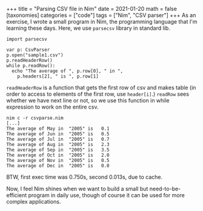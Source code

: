 +++
title = "Parsing CSV file in Nim" 
date = 2021-01-20
math = false
[taxonomies]
categories = ["code"]
tags = ["Nim", "CSV parser"]
+++
As an exercise, I wrote a small program in Nim, the programming language that I'm learning these days.
Here, we use `parsecsv` library in standard lib.

    import parsecsv

    var p: CsvParser
    p.open("sample1.csv")
    p.readHeaderRow()
    while p.readRow():
      echo "The average of ", p.row[0], " in ", 
        p.headers[2], " is ", p.row[1]

`readHeaderRow` is a function that gets the first row of csv and makes table (in order to access to elements of the first row, use `header[i]`.)
`readRow` sees whether we have next line or not, so we use this function in while expression to work on the entire csv.

    nim c -r csvparse.nim
    [...]
    The average of May in  "2005" is   0.1
    The average of Jun in  "2005" is   0.5
    The average of Jul in  "2005" is   0.7
    The average of Aug in  "2005" is   2.3
    The average of Sep in  "2005" is   3.5
    The average of Oct in  "2005" is   2.0
    The average of Nov in  "2005" is   0.5
    The average of Dec in  "2005" is   0.0

BTW, first exec time was 0.750s, second 0.013s, due to cache.

Now, I feel Nim shines when we want to build a small but need-to-be-efficient program in daily use, though of course it can be used for more complex applications.

